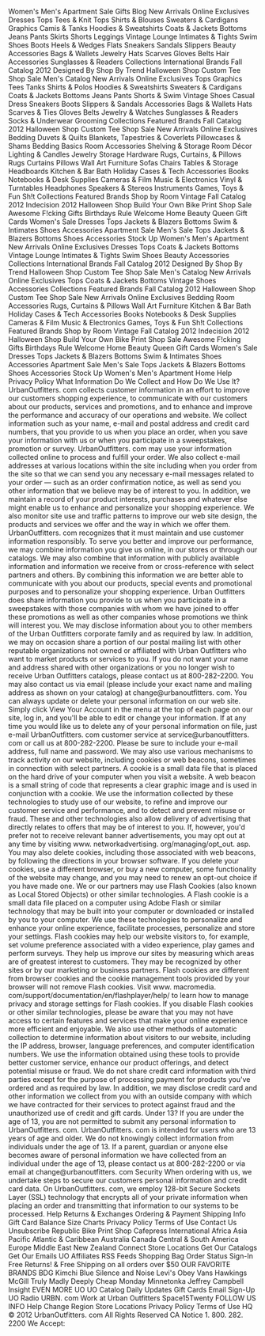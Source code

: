 Women's Men's Apartment Sale Gifts Blog New Arrivals Online Exclusives Dresses Tops Tees & Knit Tops Shirts & Blouses Sweaters & Cardigans Graphics Camis & Tanks Hoodies & Sweatshirts Coats & Jackets Bottoms Jeans Pants Skirts Shorts Leggings Vintage Lounge Intimates & Tights Swim Shoes Boots Heels & Wedges Flats Sneakers Sandals Slippers Beauty Accessories Bags & Wallets Jewelry Hats Scarves Gloves Belts Hair Accessories Sunglasses & Readers Collections International Brands Fall Catalog 2012 Designed By Shop By Trend Halloween Shop Custom Tee Shop Sale Men's Catalog New Arrivals Online Exclusives Tops Graphics Tees Tanks Shirts & Polos Hoodies & Sweatshirts Sweaters & Cardigans Coats & Jackets Bottoms Jeans Pants Shorts & Swim Vintage Shoes Casual Dress Sneakers Boots Slippers & Sandals Accessories Bags & Wallets Hats Scarves & Ties Gloves Belts Jewelry & Watches Sunglasses & Readers Socks & Underwear Grooming Collections Featured Brands Fall Catalog 2012 Halloween Shop Custom Tee Shop Sale New Arrivals Online Exclusives Bedding Duvets & Quilts Blankets, Tapestries & Coverlets Pillowcases & Shams Bedding Basics Room Accessories Shelving & Storage Room Décor Lighting & Candles Jewelry Storage Hardware Rugs, Curtains, & Pillows Rugs Curtains Pillows Wall Art Furniture Sofas Chairs Tables & Storage Headboards Kitchen & Bar Bath Holiday Cases & Tech Accessories Books Notebooks & Desk Supplies Cameras & Film Music & Electronics Vinyl & Turntables Headphones Speakers & Stereos Instruments Games, Toys & Fun Sh!t Collections Featured Brands Shop by Room Vintage Fall Catalog 2012 Indecision 2012 Halloween Shop Build Your Own Bike Print Shop Sale Awesome F!cking Gifts Birthdays Rule Welcome Home Beauty Queen Gift Cards Women's Sale Dresses Tops Jackets & Blazers Bottoms Swim & Intimates Shoes Accessories Apartment Sale Men's Sale Tops Jackets & Blazers Bottoms Shoes Accessories Stock Up Women's Men's Apartment New Arrivals Online Exclusives Dresses Tops Coats & Jackets Bottoms Vintage Lounge Intimates & Tights Swim Shoes Beauty Accessories Collections International Brands Fall Catalog 2012 Designed By Shop By Trend Halloween Shop Custom Tee Shop Sale Men's Catalog New Arrivals Online Exclusives Tops Coats & Jackets Bottoms Vintage Shoes Accessories Collections Featured Brands Fall Catalog 2012 Halloween Shop Custom Tee Shop Sale New Arrivals Online Exclusives Bedding Room Accessories Rugs, Curtains & Pillows Wall Art Furniture Kitchen & Bar Bath Holiday Cases & Tech Accessories Books Notebooks & Desk Supplies Cameras & Film Music & Electronics Games, Toys & Fun Sh!t Collections Featured Brands Shop by Room Vintage Fall Catalog 2012 Indecision 2012 Halloween Shop Build Your Own Bike Print Shop Sale Awesome F!cking Gifts Birthdays Rule Welcome Home Beauty Queen Gift Cards Women's Sale Dresses Tops Jackets & Blazers Bottoms Swim & Intimates Shoes Accessories Apartment Sale Men's Sale Tops Jackets & Blazers Bottoms Shoes Accessories Stock Up Women's Men's Apartment Home Help Privacy Policy What Information Do We Collect and How Do We Use It? UrbanOutfitters. com collects customer information in an effort to improve our customers shopping experience, to communicate with our customers about our products, services and promotions, and to enhance and improve the performance and accuracy of our operations and website. We collect information such as your name, e-mail and postal address and credit card numbers, that you provide to us when you place an order, when you save your information with us or when you participate in a sweepstakes, promotion or survey. UrbanOutfitters. com may use your information collected online to process and fulfill your order. We also collect e-mail addresses at various locations within the site including when you order from the site so that we can send you any necessary e-mail messages related to your order — such as an order confirmation notice, as well as send you other information that we believe may be of interest to you. In addition, we maintain a record of your product interests, purchases and whatever else might enable us to enhance and personalize your shopping experience. We also monitor site use and traffic patterns to improve our web site design, the products and services we offer and the way in which we offer them. UrbanOutfitters. com recognizes that it must maintain and use customer information responsibly. To serve you better and improve our performance, we may combine information you give us online, in our stores or through our catalogs. We may also combine that information with publicly available information and information we receive from or cross-reference with select partners and others. By combining this information we are better able to communicate with you about our products, special events and promotional purposes and to personalize your shopping experience. Urban Outfitters does share information you provide to us when you participate in a sweepstakes with those companies with whom we have joined to offer these promotions as well as other companies whose promotions we think will interest you. We may disclose information about you to other members of the Urban Outfitters corporate family and as required by law. In addition, we may on occasion share a portion of our postal mailing list with other reputable organizations not owned or affiliated with Urban Outfitters who want to market products or services to you. If you do not want your name and address shared with other organizations or you no longer wish to receive Urban Outfitters catalogs, please contact us at 800-282-2200. You may also contact us via email (please include your exact name and mailing address as shown on your catalog) at change@urbanoutfitters. com. You can always update or delete your personal information on our web site. Simply click View Your Account in the menu at the top of each page on our site, log in, and you'll be able to edit or change your information. If at any time you would like us to delete any of your personal information on file, just e-mail UrbanOutfitters. com customer service at service@urbanoutfitters. com or call us at 800-282-2200. Please be sure to include your e-mail address, full name and password. We may also use various mechanisms to track activity on our website, including cookies or web beacons, sometimes in connection with select partners. A cookie is a small data file that is placed on the hard drive of your computer when you visit a website. A web beacon is a small string of code that represents a clear graphic image and is used in conjunction with a cookie. We use the information collected by these technologies to study use of our website, to refine and improve our customer service and performance, and to detect and prevent misuse or fraud. These and other technologies also allow delivery of advertising that directly relates to offers that may be of interest to you. If, however, you'd prefer not to receive relevant banner advertisements, you may opt out at any time by visiting www. networkadvertising. org/managing/opt\_out. asp. You may also delete cookies, including those associated with web beacons, by following the directions in your browser software. If you delete your cookies, use a different browser, or buy a new computer, some functionality of the website may change, and you may need to renew an opt-out choice if you have made one. We or our partners may use Flash Cookies (also known as Local Stored Objects) or other similar technologies. A Flash cookie is a small data file placed on a computer using Adobe Flash or similar technology that may be built into your computer or downloaded or installed by you to your computer. We use these technologies to personalize and enhance your online experience, facilitate processes, personalize and store your settings. Flash cookies may help our website visitors to, for example, set volume preference associated with a video experience, play games and perform surveys. They help us improve our sites by measuring which areas are of greatest interest to customers. They may be recognized by other sites or by our marketing or business partners. Flash cookies are different from browser cookies and the cookie management tools provided by your browser will not remove Flash cookies. Visit www. macromedia. com/support/documentation/en/flashplayer/help/ to learn how to manage privacy and storage settings for Flash cookies. If you disable Flash cookies or other similar technologies, please be aware that you may not have access to certain features and services that make your online experience more efficient and enjoyable. We also use other methods of automatic collection to determine information about visitors to our website, including the IP address, browser, language preferences, and computer identification numbers. We use the information obtained using these tools to provide better customer service, enhance our product offerings, and detect potential misuse or fraud. We do not share credit card information with third parties except for the purpose of processing payment for products you've ordered and as required by law. In addition, we may disclose credit card and other information we collect from you with an outside company with which we have contracted for their services to protect against fraud and the unauthorized use of credit and gift cards. Under 13? If you are under the age of 13, you are not permitted to submit any personal information to UrbanOutfitters. com. UrbanOutfitters. com is intended for users who are 13 years of age and older. We do not knowingly collect information from individuals under the age of 13. If a parent, guardian or anyone else becomes aware of personal information we have collected from an individual under the age of 13, please contact us at 800-282-2200 or via email at change@urbanoutfitters. com Security When ordering with us, we undertake steps to secure our customers personal information and credit card data. On UrbanOutfitters. com, we employ 128-bit Secure Sockets Layer (SSL) technology that encrypts all of your private information when placing an order and transmitting that information to our systems to be processed. Help Returns & Exchanges Ordering & Payment Shipping Info Gift Card Balance Size Charts Privacy Policy Terms of Use Contact Us Unsubscribe Republic Bike Print Shop Cafepress International Africa Asia Pacific Atlantic & Caribbean Australia Canada Central & South America Europe Middle East New Zealand Connect Store Locations Get Our Catalogs Get Our Emails UO Affiliates RSS Feeds Shopping Bag Order Status Sign-In Free Returns! & Free Shipping on all orders over $50 OUR FAVORITE BRANDS BDG Kimchi Blue Silence and Noise Levi's Obey Vans Hawkings McGill Truly Madly Deeply Cheap Monday Minnetonka Jeffrey Campbell Insight EVEN MORE UO UO Catalog Daily Updates Gift Cards Email Sign-Up UO Radio URBN. com Work at Urban Outfitters Space15Twenty FOLLOW US INFO Help Change Region Store Locations Privacy Policy Terms of Use HQ © 2012 UrbanOutfitters. com All Rights Reserved CA Notice 1. 800. 282. 2200 We Accept: